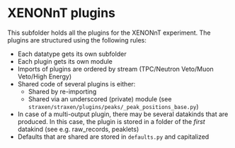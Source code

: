 # XENONnT plugins
This subfolder holds all the plugins for the XENONnT experiment. The plugins are structured using the following rules:

 - Each datatype gets its own subfolder
 - Each plugin gets its own module
 - Imports of plugins are ordered by stream (TPC/Neutron Veto/Muon Veto/High Energy)
 - Shared code of several plugins is either:
    - Shared by re-importing
    - Shared via an underscored (private) module (see `straxen/straxen/plugins/peaks/_peak_positions_base.py`)
 - In case of a multi-output plugin, there may be several datakinds that are produced. 
   In this case, the plugin is stored in a folder of the _first_ datakind (see e.g. raw_records, peaklets)
 - Defaults that are shared are stored in `defaults.py` and capitalized